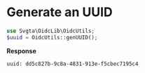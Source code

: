 # Generate an UUID



```php
use Svgta\OidcLib\OidcUtils;
$uuid = OidcUtils::genUUID();
```

**Response**

```shell
uuid: dd5c827b-9c8a-4831-913e-f5cbec7195c4
```
